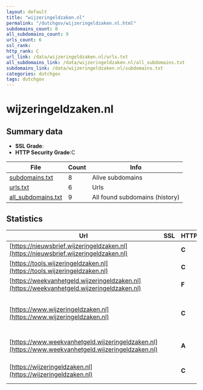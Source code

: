 ```yaml
---
layout: default
title: "wijzeringeldzaken.nl"
permalink: "/dutchgov/wijzeringeldzaken.nl.html"
subdomains_count: 8
all_subdomains_count: 9
urls_count: 6
ssl_rank: 
http_rank: C
url_link: /data/wijzeringeldzaken.nl/urls.txt
all_subdomains_link: /data/wijzeringeldzaken.nl/all_subdomains.txt
subdomains_link: /data/wijzeringeldzaken.nl/subdomains.txt
categories: dutchgov
tags: dutchgov
---
```



# wijzeringeldzaken.nl
## Summary data


 - **SSL Grade**:
 - **HTTP Security Grade**:C


| File       | Count | Info |
|------------|-------|------|
|[subdomains.txt](/DutchGovScope/data/wijzeringeldzaken.nl/subdomains.txt)|8|Alive subdomains|
|[urls.txt](/DutchGovScope/data/wijzeringeldzaken.nl/urls.txt)|6|Urls|
|[all_subdomains.txt](/DutchGovScope/data/wijzeringeldzaken.nl/all_subdomains.txt)|9|All found subdomains (history)|


## Statistics


| Url | SSL | HTTP | Server | Cookie | HSTS | CORS | CTO | CSP | XFO | XXP | RP |FP| Tech |Title |
|--------|-------|-------|------|------|------|------|------|------|------|------|------|------|------|------|
|[https://nieuwsbrief.wijzeringeldzaken.nl](https://nieuwsbrief.wijzeringeldzaken.nl)| | **C**|Spotler| |:white_check_mark: | | | | | | :white_check_mark: | |HSTS||
|[https://tools.wijzeringeldzaken.nl](https://tools.wijzeringeldzaken.nl)| | **C**|nginx| |:white_check_mark: | | | | | | :white_check_mark: | |HSTS Nginx|303 See other|
|[https://weekvanhetgeld.wijzeringeldzaken.nl](https://weekvanhetgeld.wijzeringeldzaken.nl)| | **F**|nginx| | | | | | | | :white_check_mark: | |Nginx|404 Not Found|
|[https://www.wijzeringeldzaken.nl](https://www.wijzeringeldzaken.nl)| | **C**|nginx| |:white_check_mark: | | | | | | :white_check_mark: | |Google Tag Manager HSTS Nginx|Wijzer in geldza...|
|[https://www.weekvanhetgeld.wijzeringeldzaken.nl](https://www.weekvanhetgeld.wijzeringeldzaken.nl)| | **A**|nginx| |:white_check_mark: | | | :white_check_mark:| :white_check_mark: | :white_check_mark: | :white_check_mark: | :white_check_mark: |HSTS Nginx|301 Moved Perman...|
|[https://wijzeringeldzaken.nl](https://wijzeringeldzaken.nl)| | **C**|nginx| |:white_check_mark: | | | | | | :white_check_mark: | |HSTS Nginx|301 Moved Perman...|

